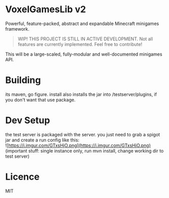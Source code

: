 # VoxelGamesLib v2

Powerful, feature-packed, abstract and expandable Minecraft minigames framework.

> WIP! THIS PROJECT IS STILL IN ACTIVE DEVELOPMENT. Not all features are currently implemented. Feel free to contribute!

This will be a large-scaled, fully-modular and well-documented minigames API.

# Building

its maven, go figure.
install also installs the jar into /testserver/plugins, if you don't want that use package.

# Dev Setup

the test server is packaged with the server. 
you just need to grab a spigot jar and create a run config like this:  
![https://i.imgur.com/GTxsHjO.png](https://i.imgur.com/GTxsHjO.png)
(important stuff: single instance only, run mvn install, change working dir to test server)

# Licence

MIT